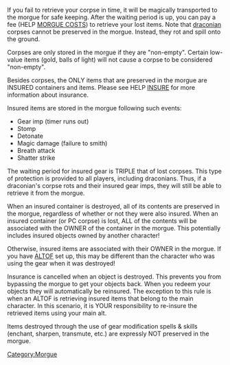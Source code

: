 If you fail to retrieve your corpse in time, it will be magically
transported to the morgue for safe keeping. After the waiting period is
up, you can pay a fee (HELP [MORGUE COSTS](Morgue_Costs.md "wikilink"))
to retrieve your lost items. Note that
[draconian](Draconians.md "wikilink") corpses cannot be preserved in the
morgue. Instead, they rot and spill onto the ground.

Corpses are only stored in the morgue if they are "non-empty". Certain
low-value items (gold, balls of light) will not cause a corpse to be
considered "non-empty".

Besides corpses, the ONLY items that are preserved in the morgue are
INSURED containers and items. Please see HELP
[INSURE](Insure.md "wikilink") for more information about insurance.

Insured items are stored in the morgue following such events:

-   Gear imp (timer runs out)
-   Stomp
-   Detonate
-   Magic damage (failure to smith)
-   Breath attack
-   Shatter strike

The waiting period for insured gear is TRIPLE that of lost corpses. This
type of protection is provided to all players, including draconians.
Thus, if a draconian's corpse rots and their insured gear imps, they
will still be able to retrieve it from the morgue.

When an insured container is destroyed, all of its contents are
preserved in the morgue, regardless of whether or not they were also
insured. When an insured container (or PC corpse) is lost, ALL of the
contents will be associated with the OWNER of the container in the
morgue. This potentially includes insured objects owned by another
character!

Otherwise, insured items are associated with their OWNER in the morgue.
If you have [ALTOF](Altof.md "wikilink") set up, this may be different
than the character who was using the gear when it was destroyed!

Insurance is cancelled when an object is destroyed. This prevents you
from bypassing the morgue to get your objects back. When you redeem your
objects they will automatically be reinsured. The exception to this rule
is when an ALTOF is retrieving insured items that belong to the main
character. In this scenario, it is YOUR responsibility to re-insure the
retrieved items using your main alt.

Items destroyed through the use of gear modification spells & skills
(enchant, sharpen, transmute, etc.) are expressly NOT preserved in the
morgue.

[Category:Morgue](Category:Morgue "wikilink")
